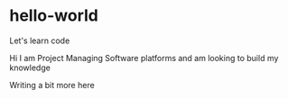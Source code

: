 # hello-world
Let's learn code

Hi I am Project Managing Software platforms and am looking to build my knowledge

Writing a bit more here
